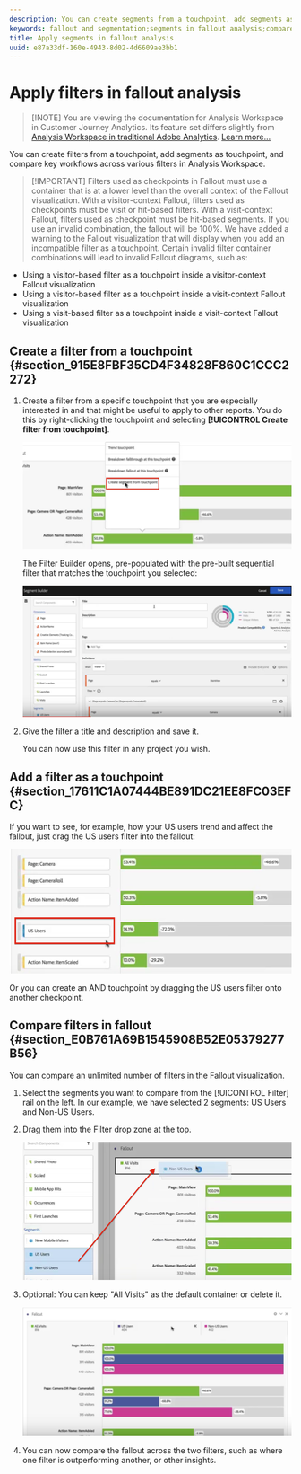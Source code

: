 ```yaml
---
description: You can create segments from a touchpoint, add segments as touchpoint, and compare key workflows across various segments in Analysis Workspace.
keywords: fallout and segmentation;segments in fallout analysis;compare segments in fallout
title: Apply segments in fallout analysis
uuid: e87a33df-160e-4943-8d02-4d6609ae3bb1
---
```


# Apply filters in fallout analysis

>[!NOTE] You are viewing the documentation for Analysis Workspace in Customer Journey Analytics. Its feature set differs slightly from [Analysis Workspace in traditional Adobe Analytics](https://docs.adobe.com/content/help/en/analytics/analyze/analysis-workspace/home.html). [Learn more...](/help/getting-started/cja-aa.md)

You can create filters from a touchpoint, add segments as touchpoint, and compare key workflows across various filters in Analysis Workspace.

>[!IMPORTANT] Filters used as checkpoints in Fallout must use a container that is at a lower level than the overall context of the Fallout visualization. With a visitor-context Fallout, filters used as checkpoints must be visit or hit-based filters. With a visit-context Fallout, filters used as checkpoint must be hit-based segments. If you use an invalid combination, the fallout will be 100%. We have added a warning to the Fallout visualization that will display when you add an incompatible filter as a touchpoint. Certain invalid filter container combinations will lead to invalid Fallout diagrams, such as:

* Using a visitor-based filter as a touchpoint inside a visitor-context Fallout visualization
* Using a visitor-based filter as a touchpoint inside a visit-context Fallout visualization
* Using a visit-based filter as a touchpoint inside a visit-context Fallout visualization

## Create a filter from a touchpoint {#section_915E8FBF35CD4F34828F860C1CCC2272}

1. Create a filter from a specific touchpoint that you are especially interested in and that might be useful to apply to other reports. You do this by right-clicking the touchpoint and selecting **[!UICONTROL Create filter from touchpoint]**.

   ![](assets/segment-from-touchpoint.png)

   The Filter Builder opens, pre-populated with the pre-built sequential filter that matches the touchpoint you selected:

   ![](assets/segment-builder.png)

1. Give the filter a title and description and save it.

   You can now use this filter in any project you wish.

## Add a filter as a touchpoint {#section_17611C1A07444BE891DC21EE8FC03EFC}

If you want to see, for example, how your US users trend and affect the fallout, just drag the US users filter into the fallout:

![](assets/segment-touchpoint.png)

Or you can create an AND touchpoint by dragging the US users filter onto another checkpoint.

## Compare filters in fallout {#section_E0B761A69B1545908B52E05379277B56}

You can compare an unlimited number of filters in the Fallout visualization.

1. Select the segments you want to compare from the [!UICONTROL Filter] rail on the left. In our example, we have selected 2 segments: US Users and Non-US Users.
1. Drag them into the Filter drop zone at the top.

   ![](assets/segment-drop.png)

1. Optional: You can keep "All Visits" as the default container or delete it.

   ![](assets/seg-compare.png)

1. You can now compare the fallout across the two filters, such as where one filter is outperforming another, or other insights.
